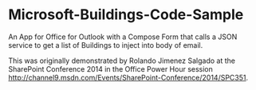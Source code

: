 Microsoft-Buildings-Code-Sample
===============================

An App for Office for Outlook with a Compose Form that calls a JSON service to get a list of Buildings to inject into body of email.

This was originally demonstrated by Rolando Jimenez Salgado at the SharePoint Conference 2014 in the Office Power Hour session http://channel9.msdn.com/Events/SharePoint-Conference/2014/SPC351.

